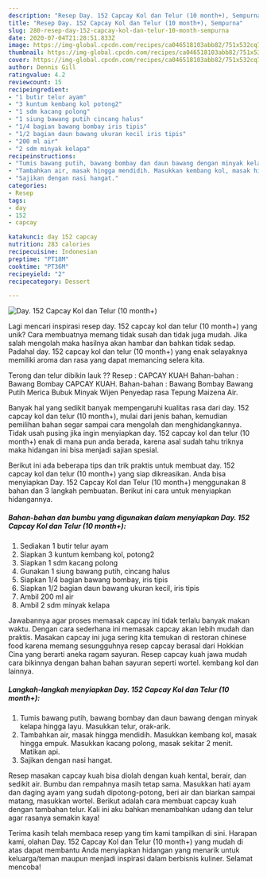 ```yaml
---
description: "Resep Day. 152 Capcay Kol dan Telur (10 month+), Sempurna"
title: "Resep Day. 152 Capcay Kol dan Telur (10 month+), Sempurna"
slug: 280-resep-day-152-capcay-kol-dan-telur-10-month-sempurna
date: 2020-07-04T21:28:51.833Z
image: https://img-global.cpcdn.com/recipes/ca046518103abb82/751x532cq70/day-152-capcay-kol-dan-telur-10-month-foto-resep-utama.jpg
thumbnail: https://img-global.cpcdn.com/recipes/ca046518103abb82/751x532cq70/day-152-capcay-kol-dan-telur-10-month-foto-resep-utama.jpg
cover: https://img-global.cpcdn.com/recipes/ca046518103abb82/751x532cq70/day-152-capcay-kol-dan-telur-10-month-foto-resep-utama.jpg
author: Dennis Gill
ratingvalue: 4.2
reviewcount: 15
recipeingredient:
- "1 butir telur ayam"
- "3 kuntum kembang kol potong2"
- "1 sdm kacang polong"
- "1 siung bawang putih cincang halus"
- "1/4 bagian bawang bombay iris tipis"
- "1/2 bagian daun bawang ukuran kecil iris tipis"
- "200 ml air"
- "2 sdm minyak kelapa"
recipeinstructions:
- "Tumis bawang putih, bawang bombay dan daun bawang dengan minyak kelapa hingga layu. Masukkan telur, orak-arik."
- "Tambahkan air, masak hingga mendidih. Masukkan kembang kol, masak hingga empuk. Masukkan kacang polong, masak sekitar 2 menit. Matikan api."
- "Sajikan dengan nasi hangat."
categories:
- Resep
tags:
- day
- 152
- capcay

katakunci: day 152 capcay 
nutrition: 283 calories
recipecuisine: Indonesian
preptime: "PT18M"
cooktime: "PT36M"
recipeyield: "2"
recipecategory: Dessert

---
```



![Day. 152 Capcay Kol dan Telur (10 month+)](https://img-global.cpcdn.com/recipes/ca046518103abb82/751x532cq70/day-152-capcay-kol-dan-telur-10-month-foto-resep-utama.jpg)

Lagi mencari inspirasi resep day. 152 capcay kol dan telur (10 month+) yang unik? Cara membuatnya memang tidak susah dan tidak juga mudah. Jika salah mengolah maka hasilnya akan hambar dan bahkan tidak sedap. Padahal day. 152 capcay kol dan telur (10 month+) yang enak selayaknya memiliki aroma dan rasa yang dapat memancing selera kita.

Terong dan telur dibikin lauk ?? Resep : CAPCAY KUAH Bahan-bahan : Bawang Bombay CAPCAY KUAH. Bahan-bahan : Bawang Bombay Bawang Putih Merica Bubuk Minyak Wijen Penyedap rasa Tepung Maizena Air.

Banyak hal yang sedikit banyak mempengaruhi kualitas rasa dari day. 152 capcay kol dan telur (10 month+), mulai dari jenis bahan, kemudian pemilihan bahan segar sampai cara mengolah dan menghidangkannya. Tidak usah pusing jika ingin menyiapkan day. 152 capcay kol dan telur (10 month+) enak di mana pun anda berada, karena asal sudah tahu triknya maka hidangan ini bisa menjadi sajian spesial.


Berikut ini ada beberapa tips dan trik praktis untuk membuat day. 152 capcay kol dan telur (10 month+) yang siap dikreasikan. Anda bisa menyiapkan Day. 152 Capcay Kol dan Telur (10 month+) menggunakan 8 bahan dan 3 langkah pembuatan. Berikut ini cara untuk menyiapkan hidangannya.

<!--inarticleads1-->

##### Bahan-bahan dan bumbu yang digunakan dalam menyiapkan Day. 152 Capcay Kol dan Telur (10 month+):

1. Sediakan 1 butir telur ayam
1. Siapkan 3 kuntum kembang kol, potong2
1. Siapkan 1 sdm kacang polong
1. Gunakan 1 siung bawang putih, cincang halus
1. Siapkan 1/4 bagian bawang bombay, iris tipis
1. Siapkan 1/2 bagian daun bawang ukuran kecil, iris tipis
1. Ambil 200 ml air
1. Ambil 2 sdm minyak kelapa


Jawabannya agar proses memasak capcay ini tidak terlalu banyak makan waktu. Dengan cara sederhana ini memasak capcay akan lebih mudah dan praktis. Masakan capcay ini juga sering kita temukan di restoran chinese food karena memang sesungguhnya resep capcay berasal dari Hokkian Cina yang berarti aneka ragam sayuran. Resep capcay kuah jawa mudah cara bikinnya dengan bahan bahan sayuran seperti wortel. kembang kol dan lainnya. 

<!--inarticleads2-->

##### Langkah-langkah menyiapkan Day. 152 Capcay Kol dan Telur (10 month+):

1. Tumis bawang putih, bawang bombay dan daun bawang dengan minyak kelapa hingga layu. Masukkan telur, orak-arik.
1. Tambahkan air, masak hingga mendidih. Masukkan kembang kol, masak hingga empuk. Masukkan kacang polong, masak sekitar 2 menit. Matikan api.
1. Sajikan dengan nasi hangat.


Resep masakan capcay kuah bisa diolah dengan kuah kental, berair, dan sedikit air. Bumbu dan rempahnya masih tetap sama. Masukkan hati ayam dan daging ayam yang sudah dipotong-potong, beri air dan biarkan sampai matang, masukkan wortel. Berikut adalah cara membuat capcay kuah dengan tambahan telur. Kali ini aku bahkan menambahkan udang dan telur agar rasanya semakin kaya! 

Terima kasih telah membaca resep yang tim kami tampilkan di sini. Harapan kami, olahan Day. 152 Capcay Kol dan Telur (10 month+) yang mudah di atas dapat membantu Anda menyiapkan hidangan yang menarik untuk keluarga/teman maupun menjadi inspirasi dalam berbisnis kuliner. Selamat mencoba!
